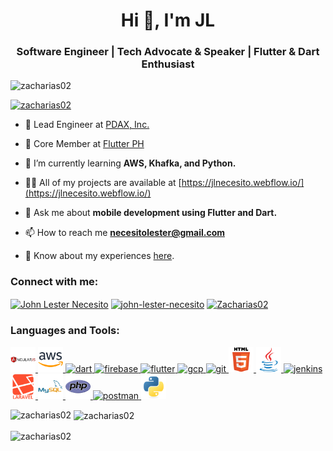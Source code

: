 <h1 align="center">Hi 👋, I'm JL</h1>
<h3 align="center">Software Engineer | Tech Advocate & Speaker | Flutter & Dart Enthusiast</h3>

<p align="left"> <img src="https://komarev.com/ghpvc/?username=zacharias02&label=Profile%20views&color=0e75b6&style=flat" alt="zacharias02" /> </p>

<p align="left"> <a href="https://github.com/ryo-ma/github-profile-trophy"><img src="https://github-profile-trophy.vercel.app/?username=zacharias02" alt="zacharias02" /></a> </p>

- 🔭 Lead Engineer at [PDAX, Inc.](https://pdax.ph/)

- 🤝 Core Member at [Flutter PH](https://flutter.ph/)

- 🌱 I’m currently learning **AWS, Khafka, and Python.**

- 👨‍💻 All of my projects are available at [https://jlnecesito.webflow.io/](https://jlnecesito.webflow.io/)

- 💬 Ask me about **mobile development using Flutter and Dart.**

- 📫 How to reach me **necesitolester@gmail.com**

- 📄 Know about my experiences [here](https://drive.google.com/file/d/19eyGhzhx_c65MnWwlxtf7nGTUdnCQnvf/edit).

<h3 align="left">Connect with me:</h3>
<p align="left">
<a href="https://www.facebook.com/Kyrie.Kills.2" target="blank"><img align="center" src="https://raw.githubusercontent.com/rahuldkjain/github-profile-readme-generator/master/src/images/icons/Social/facebook.svg" alt="John Lester Necesito" height="30" width="40" /></a>
<a href="https://linkedin.com/in/john-lester-necesito" target="blank"><img align="center" src="https://raw.githubusercontent.com/rahuldkjain/github-profile-readme-generator/master/src/images/icons/Social/linked-in-alt.svg" alt="john-lester-necesito" height="30" width="40" /></a>
<a href="https://github.com/Zacharias02/Zacharias02" target="blank"><img align="center" src="https://raw.githubusercontent.com/rahuldkjain/github-profile-readme-generator/master/src/images/icons/Social/github.svg" alt="Zacharias02" height="30" width="40" /></a>
</p>

<h3 align="left">Languages and Tools:</h3>
<p align="left"> <a href="https://angular.io" target="_blank" rel="noreferrer"> <img src="https://raw.githubusercontent.com/devicons/devicon/master/icons/angularjs/angularjs-original-wordmark.svg" alt="angularjs" width="40" height="40"/> </a> <a href="https://aws.amazon.com" target="_blank" rel="noreferrer"> <img src="https://raw.githubusercontent.com/devicons/devicon/master/icons/amazonwebservices/amazonwebservices-original-wordmark.svg" alt="aws" width="40" height="40"/> </a> <a href="https://dart.dev" target="_blank" rel="noreferrer"> <img src="https://www.vectorlogo.zone/logos/dartlang/dartlang-icon.svg" alt="dart" width="40" height="40"/> </a> <a href="https://firebase.google.com/" target="_blank" rel="noreferrer"> <img src="https://www.vectorlogo.zone/logos/firebase/firebase-icon.svg" alt="firebase" width="40" height="40"/> </a> <a href="https://flutter.dev" target="_blank" rel="noreferrer"> <img src="https://www.vectorlogo.zone/logos/flutterio/flutterio-icon.svg" alt="flutter" width="40" height="40"/> </a> <a href="https://cloud.google.com" target="_blank" rel="noreferrer"> <img src="https://www.vectorlogo.zone/logos/google_cloud/google_cloud-icon.svg" alt="gcp" width="40" height="40"/> </a> <a href="https://git-scm.com/" target="_blank" rel="noreferrer"> <img src="https://www.vectorlogo.zone/logos/git-scm/git-scm-icon.svg" alt="git" width="40" height="40"/> </a> <a href="https://www.w3.org/html/" target="_blank" rel="noreferrer"> <img src="https://raw.githubusercontent.com/devicons/devicon/master/icons/html5/html5-original-wordmark.svg" alt="html5" width="40" height="40"/> </a> <a href="https://www.java.com" target="_blank" rel="noreferrer"> <img src="https://raw.githubusercontent.com/devicons/devicon/master/icons/java/java-original.svg" alt="java" width="40" height="40"/> </a> <a href="https://www.jenkins.io" target="_blank" rel="noreferrer"> <img src="https://www.vectorlogo.zone/logos/jenkins/jenkins-icon.svg" alt="jenkins" width="40" height="40"/> </a> <a href="https://laravel.com/" target="_blank" rel="noreferrer"> <img src="https://raw.githubusercontent.com/devicons/devicon/master/icons/laravel/laravel-plain-wordmark.svg" alt="laravel" width="40" height="40"/> </a> <a href="https://www.mysql.com/" target="_blank" rel="noreferrer"> <img src="https://raw.githubusercontent.com/devicons/devicon/master/icons/mysql/mysql-original-wordmark.svg" alt="mysql" width="40" height="40"/> </a> <a href="https://www.php.net" target="_blank" rel="noreferrer"> <img src="https://raw.githubusercontent.com/devicons/devicon/master/icons/php/php-original.svg" alt="php" width="40" height="40"/> </a> <a href="https://postman.com" target="_blank" rel="noreferrer"> <img src="https://www.vectorlogo.zone/logos/getpostman/getpostman-icon.svg" alt="postman" width="40" height="40"/> </a> <a href="https://www.python.org" target="_blank" rel="noreferrer"> <img src="https://raw.githubusercontent.com/devicons/devicon/master/icons/python/python-original.svg" alt="python" width="40" height="40"/> </a> </p>

<p><img align="left" src="https://github-readme-stats.vercel.app/api/top-langs?username=zacharias02&show_icons=true&locale=en&layout=compact" alt="zacharias02" /></p>

<p>&nbsp;<img align="center" src="https://github-readme-stats.vercel.app/api?username=zacharias02&show_icons=true&locale=en" alt="zacharias02" /></p>

<p><img align="center" src="https://github-readme-streak-stats.herokuapp.com/?user=zacharias02&" alt="zacharias02" /></p>
